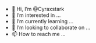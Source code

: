 - 👋 Hi, I’m @Cyraxstark
- 👀 I’m interested in ...
- 🌱 I’m currently learning ...
- 💞️ I’m looking to collaborate on ...
- 📫 How to reach me ...

<!---
Cyraxstark/Cyraxstark is a ✨ special ✨ repository because its `README.md` (this file) appears on your GitHub profile.
You can click the Preview link to take a look at your changes.
--->
